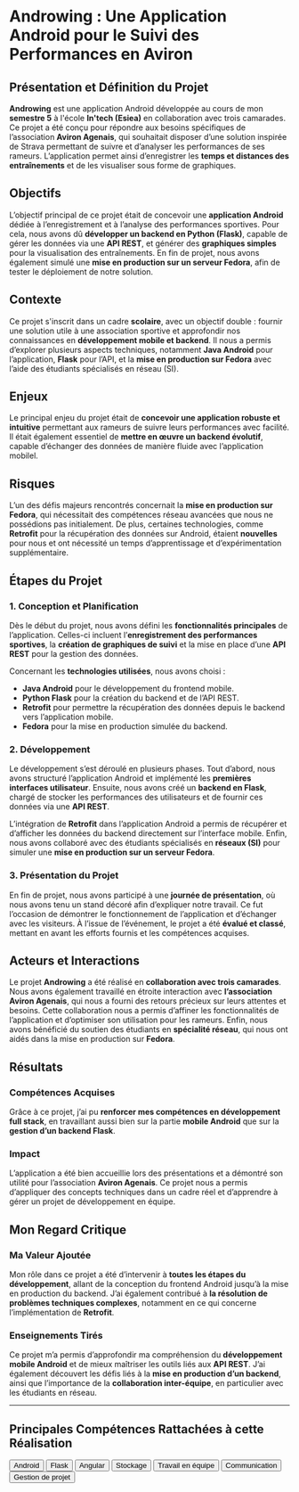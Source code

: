 # Androwing : Une Application Android pour le Suivi des Performances en Aviron

## Présentation et Définition du Projet
**Androwing** est une application Android développée au cours de mon **semestre 5** à l'école **In'tech (Esiea)** en collaboration avec trois camarades. Ce projet a été conçu pour répondre aux besoins spécifiques de l’association **Aviron Agenais**, qui souhaitait disposer d’une solution inspirée de Strava permettant de suivre et d’analyser les performances de ses rameurs. L’application permet ainsi d’enregistrer les **temps et distances des entraînements** et de les visualiser sous forme de graphiques.

## Objectifs
L’objectif principal de ce projet était de concevoir une **application Android** dédiée à l’enregistrement et à l’analyse des performances sportives. Pour cela, nous avons dû **développer un backend en Python (Flask)**, capable de gérer les données via une **API REST**, et générer des **graphiques simples** pour la visualisation des entraînements. En fin de projet, nous avons également simulé une **mise en production sur un serveur Fedora**, afin de tester le déploiement de notre solution.

## Contexte
Ce projet s'inscrit dans un cadre **scolaire**, avec un objectif double : fournir une solution utile à une association sportive et approfondir nos connaissances en **développement mobile et backend**. Il nous a permis d’explorer plusieurs aspects techniques, notamment **Java Android** pour l’application, **Flask** pour l’API, et la **mise en production sur Fedora** avec l’aide des étudiants spécialisés en réseau (SI).

## Enjeux
Le principal enjeu du projet était de **concevoir une application robuste et intuitive** permettant aux rameurs de suivre leurs performances avec facilité. Il était également essentiel de **mettre en œuvre un backend évolutif**, capable d’échanger des données de manière fluide avec l’application mobilel.

## Risques
L’un des défis majeurs rencontrés concernait la **mise en production sur Fedora**, qui nécessitait des compétences réseau avancées que nous ne possédions pas initialement. De plus, certaines technologies, comme **Retrofit** pour la récupération des données sur Android, étaient **nouvelles** pour nous et ont nécessité un temps d’apprentissage et d’expérimentation supplémentaire.

## Étapes du Projet
### 1. Conception et Planification
Dès le début du projet, nous avons défini les **fonctionnalités principales** de l’application. Celles-ci incluent l’**enregistrement des performances sportives**, la **création de graphiques de suivi** et la mise en place d’une **API REST** pour la gestion des données.

Concernant les **technologies utilisées**, nous avons choisi :
- **Java Android** pour le développement du frontend mobile.
- **Python Flask** pour la création du backend et de l’API REST.
- **Retrofit** pour permettre la récupération des données depuis le backend vers l’application mobile.
- **Fedora** pour la mise en production simulée du backend.

### 2. Développement
Le développement s’est déroulé en plusieurs phases. Tout d’abord, nous avons structuré l’application Android et implémenté les **premières interfaces utilisateur**. Ensuite, nous avons créé un **backend en Flask**, chargé de stocker les performances des utilisateurs et de fournir ces données via une **API REST**.

L’intégration de **Retrofit** dans l’application Android a permis de récupérer et d’afficher les données du backend directement sur l’interface mobile. Enfin, nous avons collaboré avec des étudiants spécialisés en **réseaux (SI)** pour simuler une **mise en production sur un serveur Fedora**.

### 3. Présentation du Projet
En fin de projet, nous avons participé à une **journée de présentation**, où nous avons tenu un stand décoré afin d’expliquer notre travail. Ce fut l’occasion de démontrer le fonctionnement de l’application et d’échanger avec les visiteurs. À l’issue de l’événement, le projet a été **évalué et classé**, mettant en avant les efforts fournis et les compétences acquises.

## Acteurs et Interactions
Le projet **Androwing** a été réalisé en **collaboration avec trois camarades**. Nous avons également travaillé en étroite interaction avec **l’association Aviron Agenais**, qui nous a fourni des retours précieux sur leurs attentes et besoins. Cette collaboration nous a permis d’affiner les fonctionnalités de l’application et d’optimiser son utilisation pour les rameurs. Enfin, nous avons bénéficié du soutien des étudiants en **spécialité réseau**, qui nous ont aidés dans la mise en production sur **Fedora**.

## Résultats
### Compétences Acquises
Grâce à ce projet, j’ai pu **renforcer mes compétences en développement full stack**, en travaillant aussi bien sur la partie **mobile Android** que sur la **gestion d’un backend Flask**.

### Impact
L’application a été bien accueillie lors des présentations et a démontré son utilité pour l’association **Aviron Agenais**. Ce projet nous a permis d’appliquer des concepts techniques dans un cadre réel et d’apprendre à gérer un projet de développement en équipe.


## Mon Regard Critique
### Ma Valeur Ajoutée
Mon rôle dans ce projet a été d’intervenir à **toutes les étapes du développement**, allant de la conception du frontend Android jusqu’à la mise en production du backend. J’ai également contribué à **la résolution de problèmes techniques complexes**, notamment en ce qui concerne l’implémentation de **Retrofit**.

### Enseignements Tirés
Ce projet m’a permis d’approfondir ma compréhension du **développement mobile Android** et de mieux maîtriser les outils liés aux **API REST**. J’ai également découvert les défis liés à la **mise en production d’un backend**, ainsi que l’importance de la **collaboration inter-équipe**, en particulier avec les étudiants en réseau.

---

## Principales Compétences Rattachées à cette Réalisation

<script>
  import { Button } from 'flowbite-svelte';
</script>

<Button pill href="/skills/java" color="alternative">Android</Button>
<Button pill href="/skills/api-rest" color="alternative">Flask</Button>
<Button pill href="/skills/angular" color="alternative">Angular</Button>
<Button pill href="/skills/storage" color="alternative">Stockage</Button>
<Button pill href="/skills/team" color="alternative">Travail en équipe</Button>
<Button pill href="/skills/com" color="alternative">Communication</Button>
<Button pill href="/skills/gestion" color="alternative">Gestion de projet</Button>